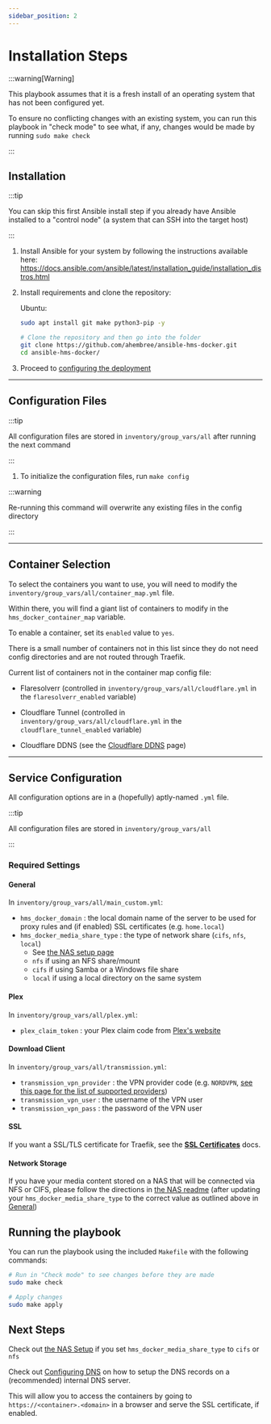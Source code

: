 ```yaml
---
sidebar_position: 2
---
```


# Installation Steps

:::warning[Warning]

This playbook assumes that it is a fresh install of an operating system that has not been configured yet.

To ensure no conflicting changes with an existing system, you can run this playbook in "check mode" to see what, if any, changes would be made by running `sudo make check`

:::

## Installation

:::tip

You can skip this first Ansible install step if you already have Ansible installed to a "control node" (a system that can SSH into the target host)

:::

1. Install Ansible for your system by following the instructions available here: https://docs.ansible.com/ansible/latest/installation_guide/installation_distros.html

2. Install requirements and clone the repository:

   Ubuntu:

   ```bash
   sudo apt install git make python3-pip -y
   ```

   ```bash
   # Clone the repository and then go into the folder
   git clone https://github.com/ahembree/ansible-hms-docker.git
   cd ansible-hms-docker/
   ```

3. Proceed to [configuring the deployment](#configuration-files)

---

## Configuration Files

:::tip

All configuration files are stored in `inventory/group_vars/all` after running the next command

:::

1. To initialize the configuration files, run `make config`

:::warning

Re-running this command will overwrite any existing files in the config directory

:::

---

## Container Selection

To select the containers you want to use, you will need to modify the `inventory/group_vars/all/container_map.yml` file.

Within there, you will find a giant list of containers to modify in the `hms_docker_container_map` variable.

To enable a container, set its `enabled` value to `yes`.

There is a small number of containers not in this list since they do not need config directories and are not routed through Traefik.

Current list of containers not in the container map config file:

- Flaresolverr (controlled in `inventory/group_vars/all/cloudflare.yml` in the `flaresolverr_enabled` variable)

- Cloudflare Tunnel (controlled in `inventory/group_vars/all/cloudflare.yml` in the `cloudflare_tunnel_enabled` variable)

- Cloudflare DDNS (see the [Cloudflare DDNS](../config-docs/Cloudflare/ddns.md) page)

---

## Service Configuration

All configuration options are in a (hopefully) aptly-named `.yml` file.

:::tip

All configuration files are stored in `inventory/group_vars/all`

:::

### Required Settings

#### General

In `inventory/group_vars/all/main_custom.yml`:

- `hms_docker_domain` : the local domain name of the server to be used for proxy rules and (if enabled) SSL certificates (e.g. `home.local`)
- `hms_docker_media_share_type` : the type of network share (`cifs`, `nfs`, `local`)
  - See [the NAS setup page](./network-shares/NAS.md)
  - `nfs` if using an NFS share/mount
  - `cifs` if using Samba or a Windows file share
  - `local` if using a local directory on the same system

#### Plex

In `inventory/group_vars/all/plex.yml`:

- `plex_claim_token` : your Plex claim code from [Plex's website](https://plex.tv/claim)

#### Download Client

In `inventory/group_vars/all/transmission.yml`:

- `transmission_vpn_provider` : the VPN provider code (e.g. `NORDVPN`, [see this page for the list of supported providers](https://haugene.github.io/docker-transmission-openvpn/supported-providers/#internal_providers))
- `transmission_vpn_user` : the username of the VPN user
- `transmission_vpn_pass` : the password of the VPN user

#### SSL

If you want a SSL/TLS certificate for Traefik, see the **[SSL Certificates](docs/config-docs/traefik/ssl.md)** docs.

#### Network Storage

If you have your media content stored on a NAS that will be connected via NFS or CIFS, please follow the directions in [the NAS readme](docs/getting-started/network-shares/NAS.md) (after updating your `hms_docker_media_share_type` to the correct value as outlined above in [General](#general))

## Running the playbook

You can run the playbook using the included `Makefile` with the following commands:

```bash
# Run in "Check mode" to see changes before they are made
sudo make check

# Apply changes
sudo make apply
```

## Next Steps

Check out [the NAS Setup](docs/getting-started/network-shares/NAS.md) if you set `hms_docker_media_share_type` to `cifs` or `nfs`

Check out [Configuring DNS](./dns-setup.md) on how to setup the DNS records on a (recommended) internal DNS server.

This will allow you to access the containers by going to `https://<container>.<domain>` in a browser and serve the SSL certificate, if enabled.

